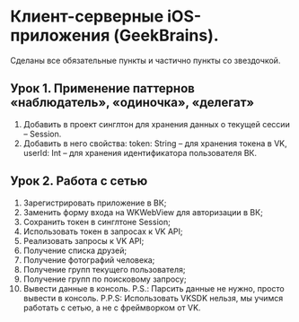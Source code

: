 # Клиент-серверные iOS-приложения (GeekBrains).
Сделаны все обязательные пункты и частично пункты со звездочкой.

## Урок 1. Применение паттернов «наблюдатель», «одиночка», «делегат»
1. Добавить в проект синглтон для хранения данных о текущей сессии – Session.
2. Добавить в него свойства:
    token: String – для хранения токена в VK,
    userId: Int – для хранения идентификатора пользователя ВК.

## Урок 2. Работа с сетью
1. Зарегистрировать приложение в ВК;
2. Заменить форму входа на WKWebView для авторизации в ВК;
3. Сохранить токен в синглтоне Session;
4. Использовать токен в запросах к VK API;
5. Реализовать запросы к VK API;
6. Получение списка друзей;
7. Получение фотографий человека;
8. Получение групп текущего пользователя;
9. Получение групп по поисковому запросу;
10. Вывести данные в консоль.
P.S.: Парсить данные не нужно, просто вывести в консоль.
P.P.S: Использовать VKSDK нельзя, мы учимся работать с сетью, а не с фреймворком от VK.
